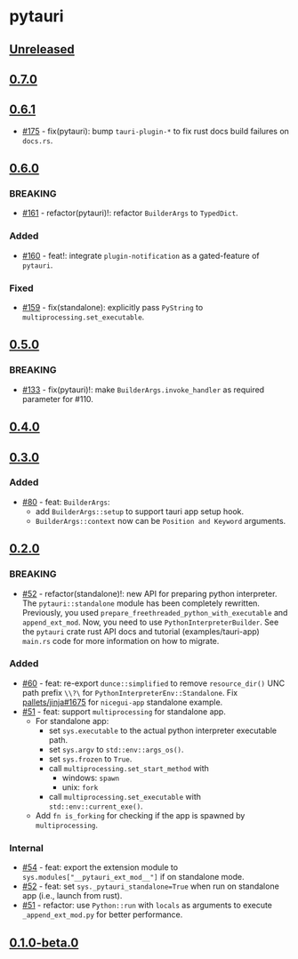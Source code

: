 # pytauri

## [Unreleased]

## [0.7.0]

## [0.6.1]

- [#175](https://github.com/pytauri/pytauri/pull/175) - fix(pytauri): bump `tauri-plugin-*` to fix rust docs build failures on `docs.rs`.

## [0.6.0]

### BREAKING

- [#161](https://github.com/pytauri/pytauri/pull/161) - refactor(pytauri)!: refactor `BuilderArgs` to `TypedDict`.

### Added

- [#160](https://github.com/pytauri/pytauri/pull/160) - feat!: integrate `plugin-notification` as a gated-feature of `pytauri`.

### Fixed

- [#159](https://github.com/pytauri/pytauri/pull/159) - fix(standalone): explicitly pass `PyString` to `multiprocessing.set_executable`.

## [0.5.0]

### BREAKING

- [#133](https://github.com/pytauri/pytauri/pull/113) - fix(pytauri)!: make `BuilderArgs.invoke_handler` as required parameter for #110.

## [0.4.0]

## [0.3.0]

### Added

- [#80](https://github.com/pytauri/pytauri/pull/80) - feat: `BuilderArgs`:
    - add `BuilderArgs::setup` to support tauri app setup hook.
    - `BuilderArgs::context` now can be `Position and Keyword` arguments.

## [0.2.0]

### BREAKING

- [#52](https://github.com/pytauri/pytauri/pull/52) - refactor(standalone)!: new API for preparing python interpreter.
    The `pytauri::standalone` module has been completely rewritten.
    Previously, you used `prepare_freethreaded_python_with_executable` and `append_ext_mod`. Now, you need to use `PythonInterpreterBuilder`.
    See the `pytauri` crate rust API docs and tutorial (examples/tauri-app) `main.rs` code for more information on how to migrate.

### Added

- [#60](https://github.com/pytauri/pytauri/pull/60) - feat: re-export `dunce::simplified` to remove `resource_dir()` UNC path prefix `\\?\` for `PythonInterpreterEnv::Standalone`. Fix [pallets/jinja#1675](https://github.com/pallets/jinja/issues/1675#issuecomment-1323555773) for `nicegui-app` standalone example.
- [#51](https://github.com/pytauri/pytauri/pull/51) - feat: support `multiprocessing` for standalone app.
    - For standalone app:
        - set `sys.executable` to the actual python interpreter executable path.
        - set `sys.argv` to `std::env::args_os()`.
        - set `sys.frozen` to `True`.
        - call `multiprocessing.set_start_method` with
            - windows: `spawn`
            - unix: `fork`
        - call `multiprocessing.set_executable` with `std::env::current_exe()`.
    - Add `fn is_forking` for checking if the app is spawned by `multiprocessing`.

### Internal

- [#54](https://github.com/pytauri/pytauri/pull/54) - feat: export the extension module to `sys.modules["__pytauri_ext_mod__"]` if on standalone mode.
- [#52](https://github.com/pytauri/pytauri/pull/52) - feat: set `sys._pytauri_standalone=True` when run on standalone app (i.e., launch from rust).
- [#51](https://github.com/pytauri/pytauri/pull/51) - refactor: use `Python::run` with `locals` as arguments to execute `_append_ext_mod.py` for better performance.

## [0.1.0-beta.0]

[unreleased]: https://github.com/pytauri/pytauri/tree/HEAD
[0.7.0]: https://github.com/pytauri/pytauri/releases/tag/rs/pytauri/v0.7.0
[0.6.1]: https://github.com/pytauri/pytauri/releases/tag/rs/pytauri/v0.6.1
[0.6.0]: https://github.com/pytauri/pytauri/releases/tag/rs/pytauri/v0.6.0
[0.5.0]: https://github.com/pytauri/pytauri/releases/tag/rs/pytauri/v0.5.0
[0.4.0]: https://github.com/pytauri/pytauri/releases/tag/rs/pytauri/v0.4.0
[0.3.0]: https://github.com/pytauri/pytauri/releases/tag/rs/pytauri/v0.3.0
[0.2.0]: https://github.com/pytauri/pytauri/releases/tag/rs/pytauri/v0.2.0
[0.1.0-beta.0]: https://github.com/pytauri/pytauri/releases/tag/rs/pytauri/v0.1.0-beta.0
